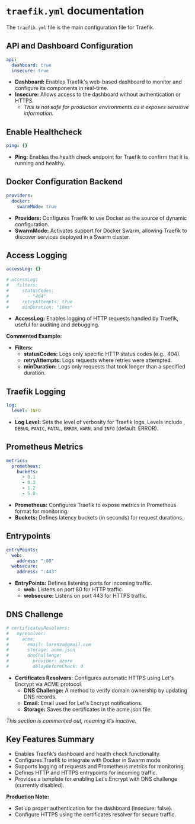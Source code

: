 # `traefik.yml` documentation

The `traefik.yml` file is the main configuration file for Traefik.

## API and Dashboard Configuration
```yml
api:
  dashboard: true
  insecure: true
```
- **Dashboard:** Enables Traefik's web-based dashboard to monitor and configure its components in real-time.
- **Insecure:** Allows access to the dashboard without authentication or HTTPS. 
    - *This is not safe for production environments as it exposes sensitive information.*

## Enable Healthcheck
```yml
ping: {}
```
- **Ping:** Enables the health check endpoint for Traefik to confirm that it is running and healthy.

## Docker Configuration Backend
```yml
providers:
  docker:
    swarmMode: true
```
- **Providers:** Configures Traefik to use Docker as the source of dynamic configuration.
- **SwarmMode:** Activates support for Docker Swarm, allowing Traefik to discover services deployed in a Swarm cluster.

## Access Logging
```yml
accessLog: {}

# accessLog:
#   filters:    
#     statusCodes:
#       - "404"
#     retryAttempts: true
#     minDuration: "10ms"
```
- **AccessLog:** Enables logging of HTTP requests handled by Traefik, useful for auditing and debugging.

**Commented Example:**
- **Filters:**
    - **statusCodes:** Logs only specific HTTP status codes (e.g., 404).
    - **retryAttempts:** Logs requests where retries were attempted.
    - **minDuration:** Logs only requests that took longer than a specified duration.

## Traefik Logging
```yml
log:
  level: INFO
```

- **Log Level:** Sets the level of verbosity for Traefik logs. Levels include `DEBUG`, `PANIC`, `FATAL`, `ERROR`, `WARN`, and `INFO` (default: ERROR).

## Prometheus Metrics
```yml
metrics:
  prometheus:
    buckets:
      - 0.1
      - 0.3
      - 1.2
      - 5.0
```
- **Prometheus:** Configures Traefik to expose metrics in Prometheus format for monitoring.
- **Buckets:** Defines latency buckets (in seconds) for request durations.

## Entrypoints
```yml
entryPoints:
  web:
    address: ":80"
  websecure:
    address: ":443"
```

- **EntryPoints:** Defines listening ports for incoming traffic.
    - **web:** Listens on port 80 for HTTP traffic.
    - **websecure:** Listens on port 443 for HTTPS traffic.

## DNS Challenge 
```yml
# certificatesResolvers:
#   myresolver:
#     acme:
#       email: lorenzo@gmail.com
#       storage: acme.json
#       dnsChallenge:
#         provider: azure
#         delayBeforeCheck: 0
```

- **Certificates Resolvers:** Configures automatic HTTPS using Let's Encrypt via ACME protocol.
    - **DNS Challenge:** A method to verify domain ownership by updating DNS records.
    - **Email:** Email used for Let's Encrypt notifications.
    - **Storage:** Saves the certificates in the acme.json file.

*This section is commented out, meaning it's inactive.*

## Key Features Summary
- Enables Traefik’s dashboard and health check functionality.
- Configures Traefik to integrate with Docker in Swarm mode.
- Supports logging of requests and Prometheus metrics for monitoring.
- Defines HTTP and HTTPS entrypoints for incoming traffic.
- Provides a template for enabling Let's Encrypt with DNS challenge (currently disabled).

**Production Note:**
- Set up proper authentication for the dashboard (insecure: false).
- Configure HTTPS using the certificates resolver for secure traffic.